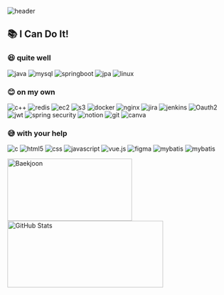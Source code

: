 
![header](https://capsule-render.vercel.app/api?type=waving&color=auto&height=200&section=header&text=👨‍💻%20Welcome&fontSize=90)

## 📚 I Can Do It!
  
### 😆 quite well
![java](https://img.shields.io/badge/java-00C4CC?style=for-the-badge&logoColor=white) ![mysql](https://img.shields.io/badge/mysql-4479A1?style=for-the-badge&logo=mysql&logoColor=white) ![springboot](https://img.shields.io/badge/springboot-6DB33F?style=for-the-badge&logo=springboot&logoColor=white) ![jpa](https://img.shields.io/badge/jpa-00C4CC?style=for-the-badge&logoColor=white) ![linux](https://img.shields.io/badge/linux-FCC624?style=for-the-badge&logo=linux&logoColor=black)
  
### 😊 on my own
![c++](https://img.shields.io/badge/c++-00599C?style=for-the-badge&logo=c%2B%2B&logoColor=white) ![redis](https://img.shields.io/badge/redis-DC382D?style=for-the-badge&logo=redis&logoColor=white) ![ec2](https://img.shields.io/badge/ec2-232F3E?style=for-the-badge&logo=amazonec2&logoColor=white) ![s3](https://img.shields.io/badge/s3-1572B6?style=for-the-badge&logo=amazons3&logoColor=white) ![docker](https://img.shields.io/badge/docker-2496ED?style=for-the-badge&logo=docker&logoColor=white) ![nginx](https://img.shields.io/badge/nginx-009639?style=for-the-badge&logo=nginx&logoColor=white) ![jira](https://img.shields.io/badge/jira-0052CC?style=for-the-badge&logo=jira&logoColor=white) ![jenkins](https://img.shields.io/badge/jenkins-D24939?style=for-the-badge&logo=jenkins&logoColor=white) ![Oauth2](https://img.shields.io/badge/Oauth2-6DB33F?style=for-the-badge&logoColor=white) ![jwt](https://img.shields.io/badge/jwt-6DB33F?style=for-the-badge&logoColor=white) ![spring security](https://img.shields.io/badge/spring%20security-6DB33F?style=for-the-badge&logo=springsecurity&logoColor=white) ![notion](https://img.shields.io/badge/notion-000000?style=for-the-badge&logo=notion&logoColor=white) ![git](https://img.shields.io/badge/git-F05032?style=for-the-badge&logo=git&logoColor=white) ![canva](https://img.shields.io/badge/canva-00C4CC?style=for-the-badge&logo=canva&logoColor=white)
### 😅 with your help
![c](https://img.shields.io/badge/c-A8B9CC?style=for-the-badge&logo=c&logoColor=black) ![html5](https://img.shields.io/badge/html5-E34F26?style=for-the-badge&logo=html5&logoColor=white) ![css](https://img.shields.io/badge/css-1572B6?style=for-the-badge&logo=css3&logoColor=white) ![javascript](https://img.shields.io/badge/javascript-F7DF1E?style=for-the-badge&logo=javascript&logoColor=black) ![vue.js](https://img.shields.io/badge/vue.js-4FC08D?style=for-the-badge&logo=vue.js&logoColor=white) ![figma](https://img.shields.io/badge/figma-F24E1E?style=for-the-badge&logo=figma&logoColor=white) ![mybatis](https://img.shields.io/badge/mybatis-000000?style=for-the-badge&logoColor=white)
![mybatis](https://img.shields.io/badge/mybatis-000000?style=for-the-badge&logoColor=white)

<div>
    <img src="http://mazassumnida.wtf/api/v2/generate_badge?boj=dltkdgkr123" width="280" height="140" alt="Baekjoon" />
    <img src="https://github-readme-stats.vercel.app/api?username=dltkdgkr123&show_icons=true&theme=gruvbox" width="350" height="150" alt="GitHub Stats" />
</div>

